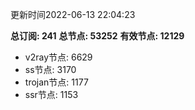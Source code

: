 更新时间2022-06-13 22:04:23

**总订阅: 241**
**总节点: 53252**
**有效节点: 12129**
- v2ray节点: 6629
- ss节点: 3170
- trojan节点: 1177
- ssr节点: 1153

